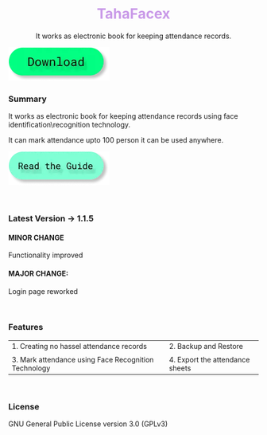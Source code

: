 <h1 style="color: #c999e8;" align="center">TahaFacex</h1>
<p align = "center">It works as electronic book for keeping attendance records.</p>

<a href="javascript:download('tfx')"><img src="/public/images/btn.d.webp" alt=""></a>

### Summary
It works as electronic book for keeping attendance records using face identification\recognition technology.

It can mark attendance upto 100 person it can be used anywhere.

<a href="javascript:startApp('tfx_docs')"><img src="/public/images/btn.g.webp" alt=""></a>

<br>

### Latest Version -> 1.1.5

#### MINOR CHANGE
Functionality improved

#### MAJOR CHANGE:
Login page reworked

<br>

### Features

|   |   |   |
|---|---|---|
| 1. Creating no hassel attendance records  |   | 2. Backup and Restore  |
|   |   |   |   |   |
| 3. Mark attendance using Face Recognition Technology  |   |  4. Export the attendance sheets |

<br>

### License
GNU General Public License version 3.0 (GPLv3)